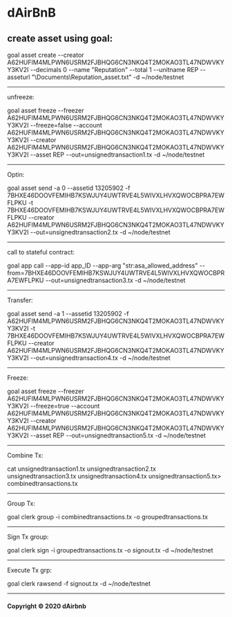 # dAirBnB

## create asset using goal:

goal asset create --creator A62HUFIM4MLPWN6USRM2FJBHQG6CN3NKQ4T2MOKAO3TL47NDWVKYY3KV2I --decimals 0 --name "Reputation"  --total 1 --unitname REP --asseturl "\Documents\Reputation_asset.txt" -d ~/node/testnet

---

unfreeze:

goal asset freeze --freezer A62HUFIM4MLPWN6USRM2FJBHQG6CN3NKQ4T2MOKAO3TL47NDWVKYY3KV2I  --freeze=false --account A62HUFIM4MLPWN6USRM2FJBHQG6CN3NKQ4T2MOKAO3TL47NDWVKYY3KV2I --creator A62HUFIM4MLPWN6USRM2FJBHQG6CN3NKQ4T2MOKAO3TL47NDWVKYY3KV2I --asset REP --out=unsignedtransaction1.tx -d ~/node/testnet

---

Optin:

goal asset send -a 0 --assetid 13205902 -f 7BHXE46DOOVFEMIHB7KSWJUY4UWTRVE4L5WIVXLHVXQWOCBPRA7EWFLPKU  -t 7BHXE46DOOVFEMIHB7KSWJUY4UWTRVE4L5WIVXLHVXQWOCBPRA7EWFLPKU  --creator A62HUFIM4MLPWN6USRM2FJBHQG6CN3NKQ4T2MOKAO3TL47NDWVKYY3KV2I --out=unsignedtransaction2.tx -d ~/node/testnet

---

call to stateful contract:

goal app call --app-id app_ID --app-arg "str:asa_allowed_address" --from=7BHXE46DOOVFEMIHB7KSWJUY4UWTRVE4L5WIVXLHVXQWOCBPRA7EWFLPKU --out=unsignedtransaction3.tx -d ~/node/testnet

---

Transfer:

goal asset send -a 1 --assetid 13205902 -f A62HUFIM4MLPWN6USRM2FJBHQG6CN3NKQ4T2MOKAO3TL47NDWVKYY3KV2I  -t 7BHXE46DOOVFEMIHB7KSWJUY4UWTRVE4L5WIVXLHVXQWOCBPRA7EWFLPKU --creator A62HUFIM4MLPWN6USRM2FJBHQG6CN3NKQ4T2MOKAO3TL47NDWVKYY3KV2I --out=unsignedtransaction4.tx  -d ~/node/testnet

---

Freeze: 

goal asset freeze --freezer A62HUFIM4MLPWN6USRM2FJBHQG6CN3NKQ4T2MOKAO3TL47NDWVKYY3KV2I  --freeze=true --account A62HUFIM4MLPWN6USRM2FJBHQG6CN3NKQ4T2MOKAO3TL47NDWVKYY3KV2I --creator A62HUFIM4MLPWN6USRM2FJBHQG6CN3NKQ4T2MOKAO3TL47NDWVKYY3KV2I --asset REP --out=unsignedtransaction5.tx -d ~/node/testnet

---

Combine Tx:

cat unsignedtransaction1.tx unsignedtransaction2.tx unsignedtransaction3.tx unsignedtransaction4.tx unsignedtransaction5.tx> combinedtransactions.tx

---

Group Tx:

goal clerk group -i combinedtransactions.tx -o groupedtransactions.tx

---

Sign Tx group:

goal clerk sign -i groupedtransactions.tx -o signout.tx -d ~/node/testnet

---

Execute Tx grp:

goal clerk rawsend -f signout.tx -d ~/node/testnet

---

#### Copyright &copy; 2020 dAirbnb